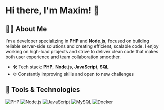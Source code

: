 # Hi there, I'm Maxim! 👋

## 👨‍💻 About Me

I'm a developer specializing in **PHP** and **Node.js**, focused on building reliable server-side solutions and creating efficient, scalable code. I enjoy working on high-load projects and strive to deliver clean code that makes both user experience and team collaboration smoother.

- 🛠️ Tech stack: **PHP**, **Node.js**, **JavaScript**, **SQL**
- ⚙️ Constantly improving skills and open to new challenges

## 🔧 Tools & Technologies

![PHP](https://img.shields.io/badge/-PHP-777BB4?logo=php&logoColor=white&style=flat)
![Node.js](https://img.shields.io/badge/-Node.js-339933?logo=node.js&logoColor=white&style=flat)
![JavaScript](https://img.shields.io/badge/-JavaScript-F7DF1E?logo=javascript&logoColor=black&style=flat)
![MySQL](https://img.shields.io/badge/-MySQL-4479A1?logo=mysql&logoColor=white&style=flat)
![Docker](https://img.shields.io/badge/-Docker-2496ED?logo=docker&logoColor=white&style=flat)
